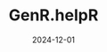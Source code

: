 ---
title: 'GenR.helpR'
collection: packages
link: https://github.com/SereDef/GenR.helpR
excerpt: 'A collection of functions to help load, clean, inspect, subset, transform and analyse Generation R datasets.'
date: 2024-12-01
repo_url: 'https://github.com/SereDef/GenR.helpR'
---